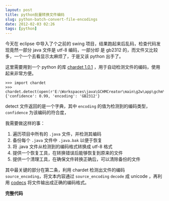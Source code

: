 ```yaml
---
layout: post
title: python批量转换文件编码
slug: python-batch-convert-file-encodings
date: 2012-02-03 02:26
tags: [python]
---
```


今天在 eclipse 中导入了个之前的 swing 项目，结果跑起来后乱码，检查代码发现竟然一部分 java 文件是 utf-8 编码，一部分却
是 gb2312 的，而文件又比较多，一个一个去看显示太麻烦了，于是又该 python 出手了。

这里需要用到一个 python 的库 [chardet 1.0.1][1] ，用于自动检测文件的编码，使用起来非常方便。

    >>> import chardet
    >>> chardet.detect(open(r'E:\Workspaces\java\GCHMCreator\main\g2w\app\gchm\gui\ContentElement.java').read())
    {'confidence': 0.99, 'encoding': 'GB2312'}

detect 文件返回的是一个字典，其中 `encoding` 的值为检测到的编码类型，`confidence` 为该编码的符合度，

我需要做这样的事：

 1. 遍历项目中所有的 `.java` 文件，并检测其编码
 2. 备份每个 `.java` 文件中 `.java.bak` 以便于恢复
 3. 将 .java 文件从检测到的编码格式转换成 utf-8 格式
 4. 提供一个恢复工具，在转换错误后能够恢复到原来的文件
 5. 提供一个清理工具，在确保文件转换正确后，可以清除备份的文件

其中最关键的部分在第二条，利用 chardet 检测出文件的编码 `source_encoding`，将文本内容通过 `source_encoding` `decode` 
成 unicode ，再利用 [codecs][2] 将文件输出成正确的编码格式。

**完整代码**

<script src="https://gist.github.com/greatghoul/3afcd608e328317a66be.js"></script>

[1]: http://pypi.python.org/pypi/chardet
[2]: http://docs.python.org/library/codecs.html
